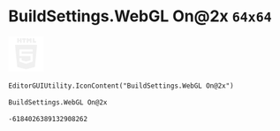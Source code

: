 # BuildSettings.WebGL On@2x `64x64`
<img src="/img/BuildSettings.WebGL%20On@2x.png" width=64 height=64>

``` CSharp
EditorGUIUtility.IconContent("BuildSettings.WebGL On@2x")
```
```
BuildSettings.WebGL On@2x
```
```
-6184026389132908262
```
